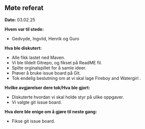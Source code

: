 ## Møte referat
**Dato:**  03.02.25


**Hvem var til stede:**
- Gedvyde, Ingvild, Henrik og Guro


**Hva ble diskutert:**
- Alle fikk lastet ned Maven.  
- Vi ble tildelt Gitrepo, og fikset på ReadME fil. 
- Spilte orginalspillet for å samle ideer.  
- Prøver å bruke issue board på Git.  
- Tok endelig beslutning om at vi skal lage Fireboy and Watergirl .


**Hvilke avgjørelser dere tok/Hva ble gjort:**
- Diskuterte hvordan vi skal holde styr på ulike oppgaver.
- Vi valgte git issue board.


**Hva dere ble enige om å gjøre til neste gang:**
- Fikse git issue board. 